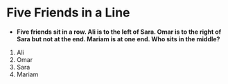 # Five Friends in a Line

* **Five friends sit in a row. Ali is to the left of Sara. Omar is to the right of Sara but not at the end. Mariam is at one end. Who sits in the middle?**  

1. Ali
2. Omar
3. Sara
4. Mariam
